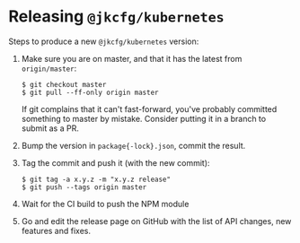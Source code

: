 # Releasing `@jkcfg/kubernetes`

Steps to produce a new `@jkcfg/kubernetes` version:

1. Make sure you are on master, and that it has the latest from
   `origin/master`:

   ```console
   $ git checkout master
   $ git pull --ff-only origin master
   ```

   If git complains that it can't fast-forward, you've probably
   committed something to master by mistake. Consider putting it in a
   branch to submit as a PR.

2. Bump the version in `package{-lock}.json`, commit the result.

3. Tag the commit and push it (with the new commit):

   ```console
   $ git tag -a x.y.z -m "x.y.z release"
   $ git push --tags origin master
   ```

4. Wait for the CI build to push the NPM module

5. Go and edit the release page on GitHub with the list of API
   changes, new features and fixes.
